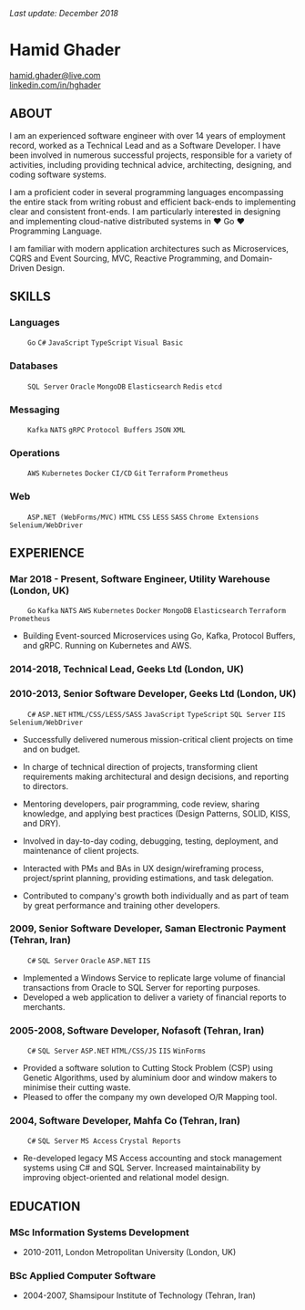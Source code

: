 _Last update: December 2018_

# Hamid Ghader

[hamid.ghader@live.com](mailto:hamid.ghader@live.com)\
[linkedin.com/in/hghader](https://www.linkedin.com/in/hghader)

## ABOUT
I am an experienced software engineer with over 14 years of employment record, worked as a Technical Lead and as a Software Developer. I have been involved in numerous successful projects, responsible for a variety of activities, including providing technical advice, architecting, designing, and coding software systems. 

I am a proficient coder in several programming languages encompassing the entire stack from writing robust and efficient back-ends to implementing clear and consistent front-ends. I am particularly interested in designing and implementing cloud-native distributed systems in ♥ Go ♥ Programming Language.

I am familiar with modern application architectures such as Microservices, CQRS and Event Sourcing, MVC, Reactive Programming, and Domain-Driven Design.

## SKILLS

### Languages 
&nbsp; &nbsp; &nbsp; &nbsp; `Go` `C#` `JavaScript` `TypeScript` `Visual Basic`
### Databases
&nbsp; &nbsp; &nbsp; &nbsp; `SQL Server` `Oracle` `MongoDB` `Elasticsearch` `Redis` `etcd`
### Messaging
&nbsp; &nbsp; &nbsp; &nbsp; `Kafka` `NATS` `gRPC` `Protocol Buffers` `JSON` `XML`
### Operations
&nbsp; &nbsp; &nbsp; &nbsp; `AWS` `Kubernetes` `Docker` `CI/CD` `Git` `Terraform` `Prometheus`
### Web
&nbsp; &nbsp; &nbsp; &nbsp; `ASP.NET (WebForms/MVC)` `HTML` `CSS` `LESS` `SASS` `Chrome Extensions` `Selenium/WebDriver`

## EXPERIENCE

### Mar 2018 - Present, Software Engineer, Utility Warehouse (London, UK)
&nbsp; &nbsp; &nbsp; &nbsp; `Go` `Kafka` `NATS` `AWS` `Kubernetes` `Docker` `MongoDB` `Elasticsearch` `Terraform` `Prometheus`

- Building Event-sourced Microservices using Go, Kafka, Protocol Buffers, and gRPC. Running on Kubernetes and AWS.

### 2014-2018, Technical Lead, Geeks Ltd (London, UK)
### 2010-2013, Senior Software Developer, Geeks Ltd (London, UK)
&nbsp; &nbsp; &nbsp; &nbsp; `C#` `ASP.NET` `HTML/CSS/LESS/SASS` `JavaScript` `TypeScript` `SQL Server` `IIS` `Selenium/WebDriver`

- Successfully delivered numerous mission-critical client projects on time and on budget.

- In charge of technical direction of projects, transforming client requirements  making architectural and design decisions, and reporting to directors.

- Mentoring developers, pair programming, code review, sharing knowledge, and applying best practices (Design Patterns, SOLID, KISS, and DRY).

- Involved in day-to-day coding, debugging, testing, deployment, and maintenance of client projects.

- Interacted with PMs and BAs in UX design/wireframing process, project/sprint planning, providing estimations, and task delegation.

- Contributed to company's growth both individually and as part of team by great performance and training other developers.

### 2009, Senior Software Developer, Saman Electronic Payment (Tehran, Iran)
&nbsp; &nbsp; &nbsp; &nbsp; `C#` `SQL Server` `Oracle` `ASP.NET` `IIS`

- Implemented a Windows Service to replicate large volume of financial transactions from Oracle to SQL Server for reporting purposes.
- Developed a web application to deliver a variety of financial reports to merchants.

### 2005-2008, Software Developer, Nofasoft (Tehran, Iran)
&nbsp; &nbsp; &nbsp; &nbsp; `C#` `SQL Server` `ASP.NET` `HTML/CSS/JS` `IIS` `WinForms`

- Provided a software solution to Cutting Stock Problem (CSP) using Genetic Algorithms, used by aluminium door and window makers to minimise their cutting waste.
- Pleased to offer the company my own developed O/R Mapping tool.

### 2004, Software Developer, Mahfa Co (Tehran, Iran)
&nbsp; &nbsp; &nbsp; &nbsp; `C#` `SQL Server` `MS Access` `Crystal Reports`

- Re-developed legacy MS Access accounting and stock management systems using C# and SQL Server. Increased maintainability by improving object-oriented and relational model design.

## EDUCATION
### MSc Information Systems Development
- 2010-2011, London Metropolitan University (London, UK)
### BSc Applied Computer Software
- 2004-2007, Shamsipour Institute of Technology (Tehran, Iran)
